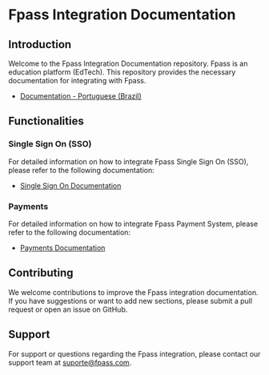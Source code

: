 # Fpass Integration Documentation

## Introduction

Welcome to the Fpass Integration Documentation repository. Fpass is an education platform (EdTech). This repository provides the necessary documentation for integrating with Fpass.

- [Documentation - Portuguese (Brazil)](https://github.com/holding-fpass/public-docs/blob/main/README-ptbr.md)

## Functionalities

### Single Sign On (SSO)

For detailed information on how to integrate Fpass Single Sign On (SSO), please refer to the following documentation:

- [Single Sign On Documentation](https://github.com/holding-fpass/public-docs/blob/main/sso/README.md)

### Payments

For detailed information on how to integrate Fpass Payment System, please refer to the following documentation:

- [Payments Documentation](https://github.com/holding-fpass/public-docs/blob/main/payments/README.md)

## Contributing

We welcome contributions to improve the Fpass integration documentation. If you have suggestions or want to add new sections, please submit a pull request or open an issue on GitHub.

## Support

For support or questions regarding the Fpass integration, please contact our support team at suporte@fpass.com.
